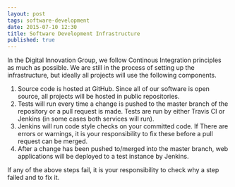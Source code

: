```yaml
---
layout: post
tags: software-development
date: 2015-07-10 12:30
title: Software Development Infrastructure
published: true
---
```


In the Digital Innovation Group, we follow Continous Integration principles as much as possible. We are still in the process of setting up the infrastructure, but ideally all projects will use the following components.

1. Source code is hosted at GitHub. Since all of our software is open source, all projects will be hosted in public repositories.
2. Tests will run every time a change is pushed to the master branch of the repository or a pull request is made. Tests are run by either Travis CI or Jenkins (in some cases both services will run).
3. Jenkins will run code style checks on your committed code. If There are errors or warnings, it is your responsibility to fix these before a pull request can be merged.
3. After a change has been pushed to/merged into the master branch, web applications will be deployed to a test instance by Jenkins. 

If any of the above steps fail, it is your responsibility to check why a step failed and to fix it. 